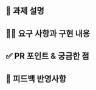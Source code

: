 ## 📌 과제 설명 
<!-- 어떤 걸 만들었는지 대략적으로 설명해주세요 -->

## 👩‍💻 요구 사항과 구현 내용 
<!-- 기능을 Commit 별로 잘개 쪼개고, Commit 별로 설명해주세요 -->

## ✅ PR 포인트 & 궁금한 점 
<!-- 리뷰어 분들이 집중적으로 보셨으면 하는 내용을 적어주세요 -->

## 🎯 피드백 반영사항 
<!-- 재PR일 경우, 지난번 피드백 내용을 어떻게 반영하셨는지 적어주세요 -->